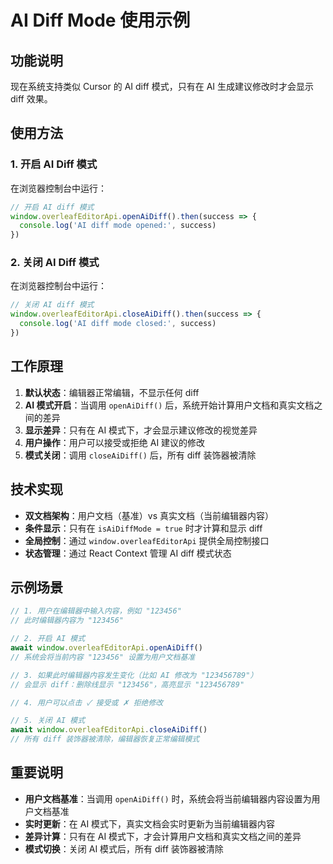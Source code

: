 # AI Diff Mode 使用示例

## 功能说明

现在系统支持类似 Cursor 的 AI diff 模式，只有在 AI 生成建议修改时才会显示 diff 效果。

## 使用方法

### 1. 开启 AI Diff 模式

在浏览器控制台中运行：

```javascript
// 开启 AI diff 模式
window.overleafEditorApi.openAiDiff().then(success => {
  console.log('AI diff mode opened:', success)
})
```

### 2. 关闭 AI Diff 模式

在浏览器控制台中运行：

```javascript
// 关闭 AI diff 模式
window.overleafEditorApi.closeAiDiff().then(success => {
  console.log('AI diff mode closed:', success)
})
```

## 工作原理

1. **默认状态**：编辑器正常编辑，不显示任何 diff
2. **AI 模式开启**：当调用 `openAiDiff()` 后，系统开始计算用户文档和真实文档之间的差异
3. **显示差异**：只有在 AI 模式下，才会显示建议修改的视觉差异
4. **用户操作**：用户可以接受或拒绝 AI 建议的修改
5. **模式关闭**：调用 `closeAiDiff()` 后，所有 diff 装饰器被清除

## 技术实现

- **双文档架构**：用户文档（基准）vs 真实文档（当前编辑器内容）
- **条件显示**：只有在 `isAiDiffMode = true` 时才计算和显示 diff
- **全局控制**：通过 `window.overleafEditorApi` 提供全局控制接口
- **状态管理**：通过 React Context 管理 AI diff 模式状态

## 示例场景

```javascript
// 1. 用户在编辑器中输入内容，例如 "123456"
// 此时编辑器内容为 "123456"

// 2. 开启 AI 模式
await window.overleafEditorApi.openAiDiff()
// 系统会将当前内容 "123456" 设置为用户文档基准

// 3. 如果此时编辑器内容发生变化（比如 AI 修改为 "123456789"）
// 会显示 diff：删除线显示 "123456"，高亮显示 "123456789"

// 4. 用户可以点击 ✓ 接受或 ✗ 拒绝修改

// 5. 关闭 AI 模式
await window.overleafEditorApi.closeAiDiff()
// 所有 diff 装饰器被清除，编辑器恢复正常编辑模式
```

## 重要说明

- **用户文档基准**：当调用 `openAiDiff()` 时，系统会将当前编辑器内容设置为用户文档基准
- **实时更新**：在 AI 模式下，真实文档会实时更新为当前编辑器内容
- **差异计算**：只有在 AI 模式下，才会计算用户文档和真实文档之间的差异
- **模式切换**：关闭 AI 模式后，所有 diff 装饰器被清除
